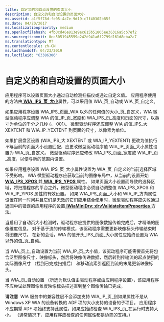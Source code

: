 ```yaml
---
title: 自定义的和自动设置的页面大小
description: 自定义的和自动设置的页面大小
ms.assetid: a1f5f78d-fc05-4a7e-9d19-c7f40302b85f
ms.date: 04/20/2017
ms.localizationpriority: medium
ms.openlocfilehash: 4fb0cd46e813e9ec615b51805ee36316a5cb7ef2
ms.sourcegitcommit: 0cc5051945559a242d941a6f2799d161d8eba2a7
ms.translationtype: MT
ms.contentlocale: zh-CN
ms.lasthandoff: 04/23/2019
ms.locfileid: "63386306"
---
```

# <a name="custom-and-auto-page-sizes"></a>自定义的和自动设置的页面大小


应用程序可以设置页面大小通过自动检测扫描仪或通过自定义值。 应用程序使用的方法由[ **WIA\_IPS\_页\_大小**](https://msdn.microsoft.com/library/windows/hardware/ff552634)属性，可以采用值 WIA\_页\_自动或 WIA\_页\_自定义。

如果应用程序设置 WIA\_IPS\_页面\_WIA 以外的任何值的大小\_页\_自定义，WIA 微型驱动程序应调整 WIA 的值\_IP\_页\_宽度和 WIA\_IPS\_页\_高度和页面的尺寸，以英寸为单位的千分之几秒 (。 001)。 微型驱动程序还应调整 WIA 的值\_IPS\_大 XEXTENT 和 WIA\_IP\_YEXTENT 到页面的尺寸，以像素为单位。

如果扩展盘区设置 (WIA\_IPS\_大 XEXTENT 或 WIA\_IP\_YEXTENT) 更改为值执行*不*与当前的页面大小设置匹配，应更改微型驱动程序值 WIA\_IP\_页面\_大小属性设置为 WIA\_页\_自定义。 微型驱动程序还应修改 WIA\_IPS\_页面\_宽度或 WIA\_IP\_页\_高度，以便与新的范围内设置。

如果应用程序设置 WIA\_IPS\_页\_大小属性设置为 WIA\_页\_自定义的当前选择区域不受影响。 WIA 微型驱动程序应获取当前的图像布局中，从当前的设置开始[ **WIA\_IPS\_XPOS** ](https://msdn.microsoft.com/library/windows/hardware/ff552663)并[ **WIA\_IPS\_YPOS** ](https://msdn.microsoft.com/library/windows/hardware/ff552671)属性。 如果页面大小设置而导致的选择区域，将扫描程序的平台之外，微型驱动程序必须自动调整值 WIA\_IPS\_XPOS 和 WIA\_IP\_YPOS 属性的有效设置。 如果 WIA\_IPS\_页面\_大小和 WIA\_IP\_方向属性设置在同一时间并且它们是无效的它们应用结合使用时，微型驱动程序应失败通过返回中的错误的应用程序的设置[ **IWiaMiniDrv::drvValidateItemProperties** ](https://msdn.microsoft.com/library/windows/hardware/ff545017)方法。

当启用了自动页大小检测时，驱动程序应提供的图像数据传输完成后，才精确的图像维度信息。 对于基于流的传输模式，该驱动程序需要更新映像标头传输结束时将图像尺寸。 在新的会话，WIA 的值开头\_IPS\_页面\_大小属性应始终设置为 WIA 以外的值\_页\_自动。

当 WIA\_页上\_自动设置为当前 WIA\_IP\_页\_大小值，该驱动程序可能需要首先将包含泛型图像尺寸，映像标头，然后将映像传递数据，然后转到传输流的起点使用的实际图像尺寸 （找到已完成扫描后） 和移动流索引返回到流的末尾更新映像标头。

当 WIA\_页\_自动设置 （所选为默认值由驱动程序或由应用程序设置），该应用程序不应尝试处理图像维度映像标头描述直到整个图像传输已完成。

**请注意**  WIA 服务中的兼容性层不会添加支持 WIA\_IP\_页\_到如果属性不是从 Windows XP WIA 的设备转换的 ADF 项的大小支持的设备的子项目。 应用程序不应期望 ADF 项始终支持此属性，如果应始终检查 WIA\_IPS\_页\_在运行时支持大小。 （通常情况下，应用程序应检查的任何属性都是协商的支持。）

 

 

 




